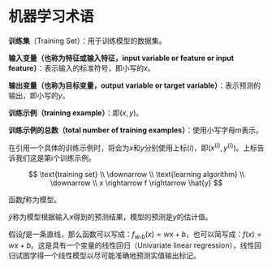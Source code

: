 # 机器学习术语
**训练集**（Training Set）：用于训练模型的数据集。

**输入变量（也称为特征或输入特征，input variable or feature or input feature）**：表示输入的标准符号，即小写的$x$。

**输出变量（也称为目标变量，output variable or target variable）**：表示预测的输出，即小写的$y$。

**训练示例（training example）**：即$(x, y)$。

**训练示例的总数（total number of training examples）**：使用小写字母$m$表示。

在引用一个具体的训练示例时，将会为$x$和$y$分别使用上标$(i)$，即$(x^{(i)}, y^{(i)})$。上标告诉我们这是第i个训练示例。

$$
\text{training set}
\\
\downarrow
\\
\text{learning algorithm}
\\
\downarrow
\\
x \rightarrow f \rightarrow \hat{y}
$$


函数$f$称为模型。

$\hat{y}$称为模型根据输入$x$得到的预测结果，模型的预测是$y$的估计值。

假设$f$是一条直线，那么函数可以写成：$f_w,_b(x)=wx + b$，也可以简写成：$f(x)=wx + b$。这是具有一个变量的线性回归（Univariate linear regression），线性回归试图学得一个线性模型以尽可能准确地预测实值输出标记。
